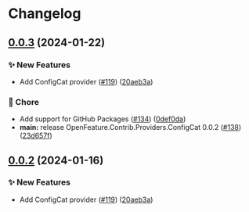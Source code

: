 # Changelog

## [0.0.3](https://github.com/austindrenski/open-feature-dotnet-sdk-contrib/compare/OpenFeature.Contrib.Providers.ConfigCat-v0.0.2...OpenFeature.Contrib.Providers.ConfigCat-v0.0.3) (2024-01-22)


### ✨ New Features

* Add ConfigCat provider ([#119](https://github.com/austindrenski/open-feature-dotnet-sdk-contrib/issues/119)) ([20aeb3a](https://github.com/austindrenski/open-feature-dotnet-sdk-contrib/commit/20aeb3a471227571fdc47a46a6292e0b59c9b3a5))


### 🧹 Chore

* Add support for GitHub Packages ([#134](https://github.com/austindrenski/open-feature-dotnet-sdk-contrib/issues/134)) ([0def0da](https://github.com/austindrenski/open-feature-dotnet-sdk-contrib/commit/0def0da173e2f327b7381eba043b6e99ae8f26fe))
* **main:** release OpenFeature.Contrib.Providers.ConfigCat 0.0.2 ([#138](https://github.com/austindrenski/open-feature-dotnet-sdk-contrib/issues/138)) ([23d657f](https://github.com/austindrenski/open-feature-dotnet-sdk-contrib/commit/23d657fccc2613e000fb731f26b5b1620b014bde))

## [0.0.2](https://github.com/open-feature/dotnet-sdk-contrib/compare/OpenFeature.Contrib.Providers.ConfigCat-v0.0.1...OpenFeature.Contrib.Providers.ConfigCat-v0.0.2) (2024-01-16)


### ✨ New Features

* Add ConfigCat provider ([#119](https://github.com/open-feature/dotnet-sdk-contrib/issues/119)) ([20aeb3a](https://github.com/open-feature/dotnet-sdk-contrib/commit/20aeb3a471227571fdc47a46a6292e0b59c9b3a5))
